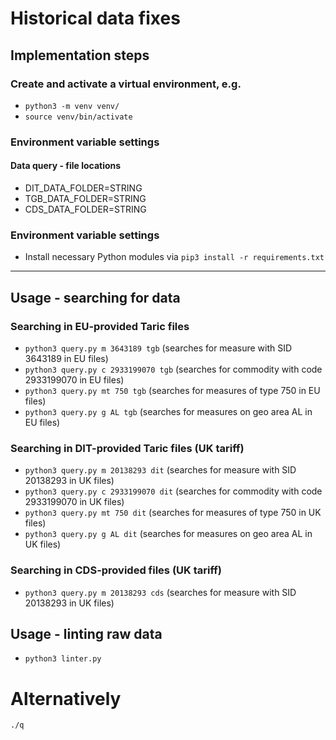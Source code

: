 # Historical data fixes

## Implementation steps

### Create and activate a virtual environment, e.g.

  - `python3 -m venv venv/`
  - `source venv/bin/activate`

### Environment variable settings

#### Data query - file locations

- DIT_DATA_FOLDER=STRING
- TGB_DATA_FOLDER=STRING
- CDS_DATA_FOLDER=STRING

### Environment variable settings

- Install necessary Python modules via `pip3 install -r requirements.txt`

---

## Usage - searching for data

### Searching in EU-provided Taric files

- `python3 query.py m 3643189 tgb` (searches for measure with SID 3643189 in EU files)
- `python3 query.py c 2933199070 tgb` (searches for commodity with code 2933199070 in EU files)
- `python3 query.py mt 750 tgb` (searches for measures of type 750 in EU files)
- `python3 query.py g AL tgb` (searches for measures on geo area AL in EU files)

### Searching in DIT-provided Taric files (UK tariff)

- `python3 query.py m 20138293 dit` (searches for measure with SID 20138293 in UK files)
- `python3 query.py c 2933199070 dit` (searches for commodity with code 2933199070 in UK files)
- `python3 query.py mt 750 dit` (searches for measures of type 750 in UK files)
- `python3 query.py g AL dit` (searches for measures on geo area AL in UK files)

### Searching in CDS-provided files (UK tariff)

- `python3 query.py m 20138293 cds` (searches for measure with SID 20138293 in UK files)

## Usage - linting raw data

- `python3 linter.py`

# Alternatively

`./q`